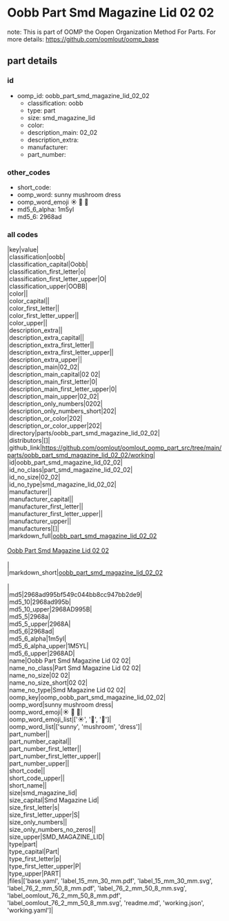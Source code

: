 # Oobb Part Smd Magazine Lid 02 02  

note: This is part of OOMP the Oopen Organization Method For Parts. For more details: https://github.com/oomlout/oomp_base

##  part details





### id
* oomp_id: oobb_part_smd_magazine_lid_02_02
  * classification: oobb
  * type: part
  * size: smd_magazine_lid
  * color: 
  * description_main: 02_02
  * description_extra: 
  * manufacturer: 
  * part_number: 

### other_codes
* short_code: 
* oomp_word: sunny mushroom dress
* oomp_word_emoji :sunny: :mushroom: :dress:
* md5_6_alpha: 1m5yl
* md5_6: 2968ad

### all codes 
|key|value|  
|classification|oobb|  
|classification_capital|Oobb|  
|classification_first_letter|o|  
|classification_first_letter_upper|O|  
|classification_upper|OOBB|  
|color||  
|color_capital||  
|color_first_letter||  
|color_first_letter_upper||  
|color_upper||  
|description_extra||  
|description_extra_capital||  
|description_extra_first_letter||  
|description_extra_first_letter_upper||  
|description_extra_upper||  
|description_main|02_02|  
|description_main_capital|02 02|  
|description_main_first_letter|0|  
|description_main_first_letter_upper|0|  
|description_main_upper|02_02|  
|description_only_numbers|0202|  
|description_only_numbers_short|202|  
|description_or_color|202|  
|description_or_color_upper|202|  
|directory|parts/oobb_part_smd_magazine_lid_02_02|  
|distributors|[]|  
|github_link|https://github.com/oomlout/oomlout_oomp_part_src/tree/main/parts/oobb_part_smd_magazine_lid_02_02/working|  
|id|oobb_part_smd_magazine_lid_02_02|  
|id_no_class|part_smd_magazine_lid_02_02|  
|id_no_size|02_02|  
|id_no_type|smd_magazine_lid_02_02|  
|manufacturer||  
|manufacturer_capital||  
|manufacturer_first_letter||  
|manufacturer_first_letter_upper||  
|manufacturer_upper||  
|manufacturers|[]|  
|markdown_full|[oobb_part_smd_magazine_lid_02_02](https://github.com/oomlout/oomlout_oomp_part_src/tree/main/parts/oobb_part_smd_magazine_lid_02_02/working)<br>[](https://github.com/oomlout/oomlout_oomp_part_src/tree/main/parts/oobb_part_smd_magazine_lid_02_02/working)<br>[Oobb Part Smd Magazine Lid 02 02](https://github.com/oomlout/oomlout_oomp_part_src/tree/main/parts/oobb_part_smd_magazine_lid_02_02/working)<br><br>|  
|markdown_short|[oobb_part_smd_magazine_lid_02_02](https://github.com/oomlout/oomlout_oomp_part_src/tree/main/parts/oobb_part_smd_magazine_lid_02_02/working)<br><br>|  
|md5|2968ad995bf549c044bb8cc947bb2de9|  
|md5_10|2968ad995b|  
|md5_10_upper|2968AD995B|  
|md5_5|2968a|  
|md5_5_upper|2968A|  
|md5_6|2968ad|  
|md5_6_alpha|1m5yl|  
|md5_6_alpha_upper|1M5YL|  
|md5_6_upper|2968AD|  
|name|Oobb Part Smd Magazine Lid 02 02|  
|name_no_class|Part Smd Magazine Lid 02 02|  
|name_no_size|02 02|  
|name_no_size_short|02 02|  
|name_no_type|Smd Magazine Lid 02 02|  
|oomp_key|oomp_oobb_part_smd_magazine_lid_02_02|  
|oomp_word|sunny mushroom dress|  
|oomp_word_emoji|:sunny: :mushroom: :dress:|  
|oomp_word_emoji_list|[':sunny:', ':mushroom:', ':dress:']|  
|oomp_word_list|['sunny', 'mushroom', 'dress']|  
|part_number||  
|part_number_capital||  
|part_number_first_letter||  
|part_number_first_letter_upper||  
|part_number_upper||  
|short_code||  
|short_code_upper||  
|short_name||  
|size|smd_magazine_lid|  
|size_capital|Smd Magazine Lid|  
|size_first_letter|s|  
|size_first_letter_upper|S|  
|size_only_numbers||  
|size_only_numbers_no_zeros||  
|size_upper|SMD_MAGAZINE_LID|  
|type|part|  
|type_capital|Part|  
|type_first_letter|p|  
|type_first_letter_upper|P|  
|type_upper|PART|  
|files|['base.yaml', 'label_15_mm_30_mm.pdf', 'label_15_mm_30_mm.svg', 'label_76_2_mm_50_8_mm.pdf', 'label_76_2_mm_50_8_mm.svg', 'label_oomlout_76_2_mm_50_8_mm.pdf', 'label_oomlout_76_2_mm_50_8_mm.svg', 'readme.md', 'working.json', 'working.yaml']|  
